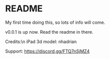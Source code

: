 # README
My first time doing this, so lots of info will come.

v0.0.1 is up now. Read the readme in there.

Credits:\n
iPad 3d model: nhadrian

Support: https://discord.gg/FTQ7nSjMZ4
